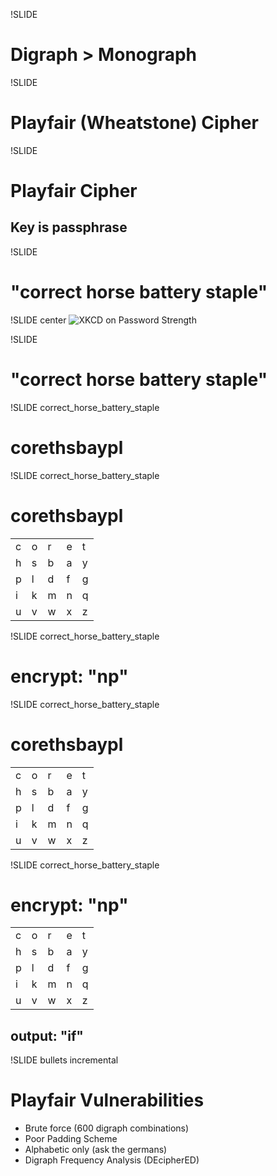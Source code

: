 !SLIDE
# Digraph > Monograph #

!SLIDE
# Playfair (Wheatstone) Cipher #

!SLIDE
# Playfair Cipher #
## Key is passphrase ##

!SLIDE
# "correct horse battery staple" #

!SLIDE center
![XKCD on Password Strength](correct_horse_battery_staple.png)

!SLIDE
# "correct horse battery staple" #

!SLIDE correct_horse_battery_staple
# corethsbaypl #

!SLIDE correct_horse_battery_staple
# corethsbaypl #

<table>
  <tr>
    <td>c</td>
    <td>o</td>
    <td>r</td>
    <td>e</td>
    <td>t</td>
  </tr><tr>
    <td>h</td>
    <td>s</td>
    <td>b</td>
    <td>a</td>
    <td>y</td>
  </tr><tr>
    <td>p</td>
    <td>l</td>
    <td>d</td>
    <td>f</td>
    <td>g</td>
  </tr><tr>
    <td>i</td>
    <td>k</td>
    <td>m</td>
    <td>n</td>
    <td>q</td>
  </tr><tr>
    <td>u</td>
    <td>v</td>
    <td>w</td>
    <td>x</td>
    <td>z</td>
  </tr>
</table>

!SLIDE correct_horse_battery_staple
# encrypt: "np" #

!SLIDE correct_horse_battery_staple
# corethsbaypl #

<table>
  <tr>
    <td>c</td>
    <td>o</td>
    <td>r</td>
    <td>e</td>
    <td>t</td>
  </tr><tr>
    <td>h</td>
    <td>s</td>
    <td>b</td>
    <td>a</td>
    <td>y</td>
  </tr><tr>
    <td>p</td>
    <td>l</td>
    <td>d</td>
    <td>f</td>
    <td>g</td>
  </tr><tr>
    <td>i</td>
    <td>k</td>
    <td>m</td>
    <td>n</td>
    <td>q</td>
  </tr><tr>
    <td>u</td>
    <td>v</td>
    <td>w</td>
    <td>x</td>
    <td>z</td>
  </tr>
</table>

!SLIDE correct_horse_battery_staple
# encrypt: "np" #

<table>
  <tr>
    <td>c</td>
    <td>o</td>
    <td>r</td>
    <td>e</td>
    <td>t</td>
  </tr><tr>
    <td>h</td>
    <td>s</td>
    <td>b</td>
    <td>a</td>
    <td>y</td>
  </tr><tr>
    <td class="greenbg">p</td>
    <td>l</td>
    <td>d</td>
    <td class="bluebg">f</td>
    <td>g</td>
  </tr><tr>
    <td class="bluebg">i</td>
    <td>k</td>
    <td>m</td>
    <td class="greenbg">n</td>
    <td>q</td>
  </tr><tr>
    <td>u</td>
    <td>v</td>
    <td>w</td>
    <td>x</td>
    <td>z</td>
  </tr>
</table>

## output: "if" ##

!SLIDE bullets incremental
# Playfair Vulnerabilities #

* Brute force (600 digraph combinations)
* Poor Padding Scheme
* Alphabetic only (ask the germans)
* Digraph Frequency Analysis (DEcipherED)
